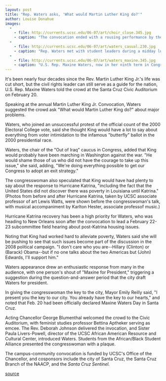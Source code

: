 ```yaml
---
layout: post
title: "Rep. Waters asks, 'What would Martin Luther King do?'"
author: Louise Donahue 
images:
  -
    - file: http://currents.ucsc.edu/06-07/art/choir_close.345.jpg
    - caption: "The convocation ended with a rousing performance by the UCSC Gospel Choir, directed by Valerie Jo Fiddmont."
  -
    - file: http://currents.ucsc.edu/06-07/art/waters_casual.230.jpg
    - caption: "Rep. Waters met with student leaders during a midday luncheon at the University Center. Photos: Matt Fitt"
  -
    - file: http://currents.ucsc.edu/06-07/art/waters_maxine.345.jpg
    - caption: "U.S. Rep. Maxine Waters, now in her ninth term in Congress, emphasized the war in Iraq, Hurricane Katrina, and voting rights issues during her Santa Cruz appearance. (Listen to podcast of the convocation.)"
---
```


It's been nearly four decades since the Rev. Martin Luther King Jr.'s life was cut short, but the civil rights leader can still serve as a guide for the nation, U.S. Rep. Maxine Waters told the crowd at the Santa Cruz Civic Auditorium on February 20.

Speaking at the annual Martin Luther King Jr. Convocation, Waters suggested the crowd ask "What would Martin Luther King do?" about major problems.

Waters, who joined an unsuccessful protest of the official count of the 2000 Electoral College vote, said she thought King would have a lot to say about everything from voter intimidation to the infamous "butterfly" ballot in the 2000 presidential race.

Waters, the chair of the "Out of Iraq" caucus in Congress, added that King would probably have been marching in Washington against the war. "He would shame those of us who did not have the courage to take up this issue," she said, adding, "We're doing everything possible to get our Congress to adopt an exit strategy."

The congresswoman also speculated that King would have had plenty to say about the response to Hurricane Katrina, "including the fact that the United States did not discover there was poverty in Louisiana until Katrina." (Photos from before and after Hurricane Katrina, taken by UCSC associate professor of art Lewis Watts, were shown before the congresswoman's talk, with musical accompaniment by Karlton Hester, associate professof music.)

Hurricane Katrina recovery has been a high priority for Waters, who was heading to New Orleans soon after the convocation to lead a February 22-23 subcommittee field hearing about post-Katrina housing issues.

Noting that King had worked hard to alleviate poverty, Waters said she will be pushing to see that such issues become part of the discussion in the 2008 political campaign. "I don't care who you are--Hillary (Clinton) or (Barack) Obama--but if no one talks about the two Americas but (John) Edwards, I'll support him."

Waters appearance drew an enthusiastic response from many in the audience, with one person's shout of "Maxine for President," triggering a suggestion during the question-and-answer period that the city draft Waters for president.

In giving the congresswoman the key to the city, Mayor Emily Reilly said, "I present you the key to our city. You already have the key to our hearts," and noted that Feb. 20 had been officially declared Maxine Waters Day in Santa Cruz.

Acting Chancellor George Blumenthal welcomed the crowd to the Civic Auditorium, with feminist studies professor Bettina Aptheker serving as emcee. The Rev. Deborah Johnson delivered the invocation, and Sister Paula Livers-Powell, director of the UCSC African American Resource and Cultural Center, introduced Waters. Students from the African/Black Student Alliance presented the congresswoman with a plaque.

The campus-community convocation is funded by UCSC's Office of the Chancellor, and cosponsors include the city of Santa Cruz, the Santa Cruz Branch of the NAACP, and the _Santa Cruz Sentinel._

  

[source](http://www1.ucsc.edu/currents/06-07/02-26/waters.asp "Permalink to waters")
